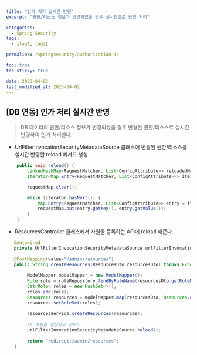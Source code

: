 ```yaml
---
title: "인가 처리 실시간 반영"
excerpt: "권한/리소스 정보가 변경되었을 경우 실시간으로 반영 처리"

categories:
  - Spring Security
tags:
  - [tag1, tag2]

permalink: /springsecurity/authorization-4/

toc: true
toc_sticky: true

date: 2023-04-02
last_modified_at: 2023-04-02
---
```


## [DB 연동] 인가 처리 실시간 반영
>DB 데이터의 권한/리소스 정보가 변경되었을 경우 변경된 권한/리소스로 실시간 반영하여 인가 처리한다.

+ UrlFilterInvocationSecurityMetadataSource 클래스에 변경된 권한/리소스를 실시간 반영할 reload 메서드 생성

```java
    public void reload() {
        LinkedHashMap<RequestMatcher, List<ConfigAttribute>> reloadedMap = securityResourceService.getResourceList();
        Iterator<Map.Entry<RequestMatcher, List<ConfigAttribute>>> iterator = reloadedMap.entrySet().iterator();

        requestMap.clear();

        while (iterator.hasNext()) {
            Map.Entry<RequestMatcher, List<ConfigAttribute>> entry = iterator.next();
            requestMap.put(entry.getKey(), entry.getValue());
        }
    }
```

+ ResourcesController 클래스에서 자원을 등록하는 API에 reload 해준다.

```java
   @Autowired
   private UrlFilterInvocationSecurityMetadataSource urlFilterInvocationSecurityMetadataSource;
   
   @PostMapping(value="/admin/resources")
   public String createResources(ResourcesDto resourcesDto) throws Exception {
   
        ModelMapper modelMapper = new ModelMapper();
        Role role = roleRepository.findByRoleName(resourcesDto.getRoleName());
        Set<Role> roles = new HashSet<>();
        roles.add(role);
        Resources resources = modelMapper.map(resourcesDto, Resources.class);
        resources.setRoleSet(roles);
   
        resourcesService.createResources(resources);
        
        // 자원을 생성하고 리로드
        urlFilterInvocationSecurityMetadataSource.reload();
   
        return "redirect:/admin/resources";
   }
```

